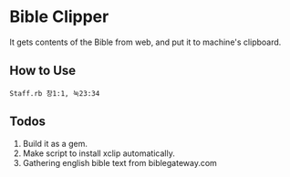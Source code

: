 # Bible Clipper
It gets contents of the Bible from web, and put it to machine's clipboard.


## How to Use

```
Staff.rb 창1:1, 눅23:34
```

## Todos

1. Build it as a gem.
2. Make script to install xclip automatically.
3. Gathering english bible text from biblegateway.com
